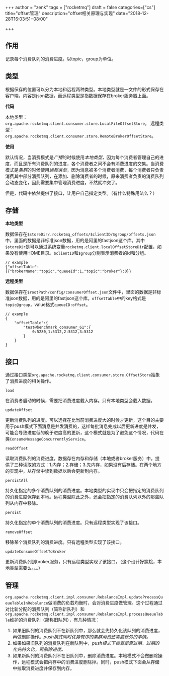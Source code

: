 +++
author = "zenk"
tags = ["rocketmq"]
draft = false
categories=["cs"]
title="offset管理"
description="offset相关原理与实现"
date="2018-12-28T16:03:51+08:00"

+++

## 作用

记录每个消费队列的消费进度。以topic，group为单位。

## 类型

根据保存的位置可以分为本地和远程两种类型。本地类型就是一文件的形式保存在客户端，内容是json数据，而远程类型是指数据保存在broker服务器上面。

**代码**

本地类型：`org.apache.rocketmq.client.consumer.store.LocalFileOffsetStore`。
远程类型：`org.apache.rocketmq.client.consumer.store.RemoteBrokerOffsetStore`。

**使用**

默认情况，当消费模式是*广播*的时候使用*本地类型*，因为每个消费者管理自己的进度，而且是所有消费队列的进度，各个消费者之间不会有消费进度的交集。当消费模式是*集群*的时候使用*远程类型*，因为消息被多个消费者消费，每个消费者只负责消费其中部分消费队列，在添加、删除消费者的时候，原来消费者负责的消费队列会动态变化，因此需要集中管理消费进度，不然就冲突了。

但是，代码中依然提供了接口，让用户自己指定类型。（有什么特殊用法么？）

## 存储

**本地类型**

数据保存在`$storeDir/.rocketmq_offsets/$clientID/$group/offsets.json`中，里面的数据是非标准json数据，用的是阿里的fastjson这个库。其中`$storeDir`是可以通过系统变量`rocketmq.client.localOffsetStoreDir`配置，如果没有使用HOME目录。`$clientID`和`$group`分别表示消费者的id和分组。

```
// example
{"offsetTable":{{"brokerName":"topic","queueId":1,"topic":"broker"}:0}}
```

**远程类型**

数据保存在`$rootPath/config/consumerOffset.json`文件中，里面的数据是非标准json数据，用的是阿里的fastjson这个库。`offsetTable`中的key格式是`topic@group`，value格式`queueID:offset`。

```
// example
{
    "offsetTable":{
        "test@benchmark_consumer_61":{
            0:5280,1:5312,2:5312,3:5312
        }
    }
}
```

## 接口

通过接口类型`org.apache.rocketmq.client.consumer.store.OffsetStore`抽象了消费进度的相关操作。

`load`

在消费者启动的时候，需要把消费进度载入内存。只有本地类型会载入数据。

`updateOffset`

更新消费队列的进度。可以选择在比当前消费进度大的时候才更新，这个目的主要用于push模式下面消息是并发消费的，这样每批消息完成以后更新进度是并发，可能会导致进度低的晚于进度高的更新，这个模式就是为了避免这个情况，代码在类`ConsumeMessageConcurrentlyService`。

`readOffset`

读取消费队列的消费进度，数据存在内存和存储（本地或者broker服务）中，提供了三种读取的方式：1.内存；2.存储；3.先内存，如果没有后存储。在两个地方的实现中，从存储中读到数据以后会更新到内存。

`persistAll`

持久化指定的多个消费队列的消费进度。本地类型的实现中只会把指定的消费队列的消费进度保存到本地。远程类型除此之外，还会把指定的消费队列以外的那些队列从内存中移除。

`persist`

持久化指定的单个消费队列的消费进度。只有远程类型实现了该接口。

`removeOffset`

移除某个消费队列的消费进度。只有远程类型实现了该接口。

`updateConsumeOffsetToBroker`

更新消费队列到broker服务，只有远程类型实现了该接口。（这个设计好尴尬，本地类型需要么。。。）

## 管理

`org.apache.rocketmq.client.impl.consumer.RebalanceImpl.updateProcessQueueTableInRebalance`做消费的负载均衡时，会对消费进度做管理。这个过程通过对比新分配的消费队列（简称新队列）和`org.apache.rocketmq.client.impl.consumer.RebalanceImpl.processQueueTable`维护的消费队列（简称旧队列），有几种情况：

1. 如果旧队列的消费队列不在新队列中，那么就会先持久化该队列的消费进度，再做删除操作。*push模式同时优势有序的集群消费还需要做外的事情。*
2. 如果如果旧队列的消费队列在新队列中，*push模式下检查是否过期，过期的化先持久化，再删除进度。*
3. 如果新队列的消费队列不在旧队列中，删除消费进度。本地模式不会做删除操作，远程模式会把内存中的消费进度删除掉。同时，push模式下面会从存储中拉取消费进度并保存到内存。